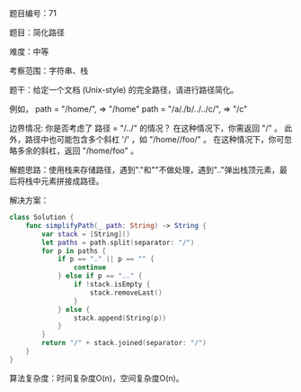 题目编号：71

题目：简化路径

难度：中等

考察范围：字符串、栈

题干：给定一个文档 (Unix-style) 的完全路径，请进行路径简化。

例如，
path = "/home/", => "/home"
path = "/a/./b/../../c/", => "/c"

边界情况:
你是否考虑了 路径 = "/../" 的情况？
在这种情况下，你需返回 "/" 。
此外，路径中也可能包含多个斜杠 '/' ，如 "/home//foo/" 。
在这种情况下，你可忽略多余的斜杠，返回 "/home/foo" 。

解题思路：使用栈来存储路径，遇到"."和""不做处理，遇到".."弹出栈顶元素，最后将栈中元素拼接成路径。

解决方案：

```swift
class Solution {
    func simplifyPath(_ path: String) -> String {
        var stack = [String]()
        let paths = path.split(separator: "/")
        for p in paths {
            if p == "." || p == "" {
                continue
            } else if p == ".." {
                if !stack.isEmpty {
                    stack.removeLast()
                }
            } else {
                stack.append(String(p))
            }
        }
        return "/" + stack.joined(separator: "/")
    }
}
```

算法复杂度：时间复杂度O(n)，空间复杂度O(n)。